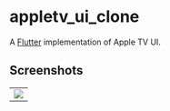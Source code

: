 # appletv_ui_clone
A [Flutter](https://flutter.dev/) implementation of Apple TV UI.
## Screenshots
<table>
  <tr>
    <td>
      <img src="https://github.com/dwnlglendale/\apple_tv_clone\appletv_ui_clone\assets\screenshots\sn1.jpg" />
    </td>
  </tr>
</table>
